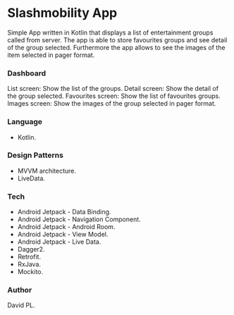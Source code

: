 # Slashmobility App

Simple App written in Kotlin that displays a list of entertainment groups called from server. The app is able to store favourites groups and see detail of the group selected. Furthermore the app allows to see the images of the item selected in pager format.

### Dashboard
List screen: Show the list of the groups.
Detail screen: Show the detail of the group selected.
Favourites screen: Show the list of favourites groups.
Images screen: Show the images of the group selected in pager format.

### Language
* Kotlin.

### Design Patterns
* MVVM architecture.
* LiveData.

### Tech
* Android Jetpack - Data Binding.
* Android Jetpack - Navigation Component.
* Android Jetpack - Android Room.
* Android Jetpack - View Model.
* Android Jetpack - Live Data.
* Dagger2.
* Retrofit.
* RxJava.
* Mockito.

### Author
David PL.
